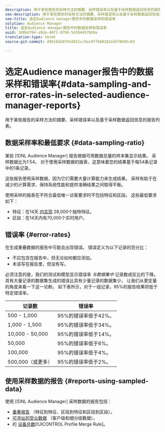 ```yaml
---
description: 用于某些报告的采样方法的摘要、采样错误率以及基于采样数据返回信息的报告列表。
seo-description: 用于某些报告的采样方法的摘要、采样错误率以及基于采样数据返回信息的报告列表。
seo-title: 选定Audience manager报告中的数据采样和错误率
solution: Audience Manager
title: 选定Audience manager报告中的数据采样和错误率
uuid: 3d8bd764-a9da-40f1-8794-54304457bb9a
translation-type: tm+mt
source-git-commit: d96182b0741dd31cc5ec0ffb68182ed5f8445c03

---
```



# 选定Audience manager报告中的数据采样和错误率{#data-sampling-and-error-rates-in-selected-audience-manager-reports}

用于某些报告的采样方法的摘要、采样错误率以及基于采样数据返回信息的报告列表。

## 数据采样率和最低要求 {#data-sampling-ratio}

某些 [!DNL Audience Manager] 报告根据可用数据总量的样本集显示结果。 采样数据比为1:54。 对于使用采样数据的报表，这意味着您的结果基于每54条记录中的1条记录。

这些报告使用采样数据，因为它们需要大量计算能力来生成结果。 采样有助于在减少的计算需求、保持系统性能和提供准确结果之间取得平衡。

使用采样的报表在不符合最低唯一访客要求时不包括特征和区段。 这些最低要求如下：

* 特征：在14天 [内实现](/help/using/features/traits/trait-qualification-reference.md#unique-trait-realizations) 28,000个独特特征。
* 区段：在14天内有70,000个实时用户。

## 错误率 {#error-rates}

在生成重叠数据的报告中可能会出现错误。 错误定义为以下记录的百分比：

* 不应包含在报告中，但无论如何都应添加。
* 本该写在报告里，但没有写。

必须注意的是，我们的测试和模型显示错误率 *与数据集中* 记录数成反比的下降。 具有大量记录的数据集生成的错误比具有少量记录的数据集少。 让我们从更定量的角度来看一下这一论断。 如下表所示，对于一组记录，95%的报告结果将低于特定错误率。

| 记录数 | 错误率 |
|--- |--- |
| 500 - 1,000 | 95%的错误率低于42%。 |
| 1,000 - 1,500 | 95%的错误率低于34%。 |
| 10,000 - 50,000 | 95%的错误率低于14%。 |
| 50,000 | 95%的错误率低于6%。 |
| 100,000 | 95%的错误率低于4%。 |
| 500,000（或更多） | 95%的错误率低于2%。 |

## 使用采样数据的报告 {#reports-using-sampled-data}

使用 [!DNL Audience Manager] 采样数据的报告包括：

* [重叠报告](../reporting/dynamic-reports/dynamic-reports.md#interactive-and-overlap-reports) （特征到特征、区段到特征和区段到区段）。
* [可寻址的受众数据](../features/addressable-audiences.md) （客户级和细分级数据）。
* 的 [设备总数](../features/profile-merge-rules/profile-link-metrics.md#merge-rule-metrics)[!UICONTROL Profile Merge Rule]。

